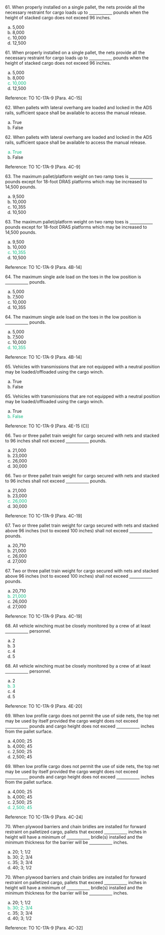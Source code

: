 <section data-auto-animate>
<p>61. When properly installed on a single pallet, the nets provide all the necessary restraint for cargo loads up to <span style="text-decoration: underline; white-space: pre;">                   </span> pounds when the height of stacked cargo does not exceed 96 inches.</p>
<ol>
<li type="a">5,000</li>
<li type="a">8,000</li>
<li type="a">10,000</li>
<li type="a">12,500</li>
</ol>
</section>

<section>
<section data-auto-animate>
<p>61. When properly installed on a single pallet, the nets provide all the necessary restraint for cargo loads up to <span style="text-decoration: underline; white-space: pre;">                   </span> pounds when the height of stacked cargo does not exceed 96 inches.</p>
<ol>
<li type="a">5,000</li>
<li type="a">8,000</li>
<li type="a" style="color: #10B981;">10,000</li>
<li type="a">12,500</li>
</ol>
</section>
<section>Reference: TO 1C-17A-9 [Para. 4C-15]</section>
</section>

<section data-auto-animate>
<p>62. When pallets with lateral overhang are loaded and locked in the ADS rails, sufficient space shall be available to access the manual release.</p>
<ol>
<li type="a">True</li>
<li type="a">False</li>
</ol>
</section>

<section>
<section data-auto-animate>
<p>62. When pallets with lateral overhang are loaded and locked in the ADS rails, sufficient space shall be available to access the manual release.</p>
<ol>
<li type="a" style="color: #10B981;">True</li>
<li type="a">False</li>
</ol>
</section>
<section>Reference: TO 1C-17A-9 [Para. 4C-9]</section>
</section>

<section data-auto-animate>
<p>63. The maximum pallet/platform weight on two ramp toes is <span style="text-decoration: underline; white-space: pre;">                   </span> pounds except for 18-foot DRAS platforms which may be increased to 14,500 pounds.</p>
<ol>
<li type="a">9,500</li>
<li type="a">10,000</li>
<li type="a">10,355</li>
<li type="a">10,500</li>
</ol>
</section>

<section>
<section data-auto-animate>
<p>63. The maximum pallet/platform weight on two ramp toes is <span style="text-decoration: underline; white-space: pre;">                   </span> pounds except for 18-foot DRAS platforms which may be increased to 14,500 pounds.</p>
<ol>
<li type="a">9,500</li>
<li type="a">10,000</li>
<li type="a" style="color: #10B981;">10,355</li>
<li type="a">10,500</li>
</ol>
</section>
<section>Reference: TO 1C-17A-9 [Para. 4B-14]</section>
</section>

<section data-auto-animate>
<p>64. The maximum single axle load on the toes in the low position is <span style="text-decoration: underline; white-space: pre;">                   </span> pounds.</p>
<ol>
<li type="a">5,000</li>
<li type="a">7,500</li>
<li type="a">10,000</li>
<li type="a">10,355</li>
</ol>
</section>

<section>
<section data-auto-animate>
<p>64. The maximum single axle load on the toes in the low position is <span style="text-decoration: underline; white-space: pre;">                   </span> pounds.</p>
<ol>
<li type="a">5,000</li>
<li type="a">7,500</li>
<li type="a">10,000</li>
<li type="a" style="color: #10B981;">10,355</li>
</ol>
</section>
<section>Reference: TO 1C-17A-9 [Para. 4B-14]</section>
</section>

<section data-auto-animate>
<p>65. Vehicles with transmissions that are not equipped with a neutral position may be loaded/offloaded using the cargo winch.</p>
<ol>
<li type="a">True</li>
<li type="a">False</li>
</ol>
</section>

<section>
<section data-auto-animate>
<p>65. Vehicles with transmissions that are not equipped with a neutral position may be loaded/offloaded using the cargo winch.</p>
<ol>
<li type="a">True</li>
<li type="a" style="color: #10B981;">False</li>
</ol>
</section>
<section>Reference: TO 1C-17A-9 [Para. 4E-15 (C)]</section>
</section>

<section data-auto-animate>
<p>66. Two or three pallet train weight for cargo secured with nets and stacked to 96 inches shall not exceed <span style="text-decoration: underline; white-space: pre;">                   </span> pounds.</p>
<ol>
<li type="a">21,000</li>
<li type="a">23,000</li>
<li type="a">26,000</li>
<li type="a">30,000</li>
</ol>
</section>

<section>
<section data-auto-animate>
<p>66. Two or three pallet train weight for cargo secured with nets and stacked to 96 inches shall not exceed <span style="text-decoration: underline; white-space: pre;">                   </span> pounds.</p>
<ol>
<li type="a">21,000</li>
<li type="a">23,000</li>
<li type="a" style="color: #10B981;">26,000</li>
<li type="a">30,000</li>
</ol>
</section>
<section>Reference: TO 1C-17A-9 [Para. 4C-19]</section>
</section>

<section data-auto-animate>
<p>67. Two or three pallet train weight for cargo secured with nets and stacked above 96 inches (not to exceed 100 inches) shall not exceed <span style="text-decoration: underline; white-space: pre;">                   </span> pounds.</p>
<ol>
<li type="a">20,710</li>
<li type="a">21,000</li>
<li type="a">26,000</li>
<li type="a">27,000</li>
</ol>
</section>

<section>
<section data-auto-animate>
<p>67. Two or three pallet train weight for cargo secured with nets and stacked above 96 inches (not to exceed 100 inches) shall not exceed <span style="text-decoration: underline; white-space: pre;">                   </span> pounds.</p>
<ol>
<li type="a">20,710</li>
<li type="a" style="color: #10B981;">21,000</li>
<li type="a">26,000</li>
<li type="a">27,000</li>
</ol>
</section>
<section>Reference: TO 1C-17A-9 [Para. 4C-19]</section>
</section>

<section data-auto-animate>
<p>68. All vehicle winching must be closely monitored by a crew of at least <span style="text-decoration: underline; white-space: pre;">                   </span> personnel.</p>
<ol>
<li type="a">2</li>
<li type="a">3</li>
<li type="a">4</li>
<li type="a">5</li>
</ol>
</section>

<section>
<section data-auto-animate>
<p>68. All vehicle winching must be closely monitored by a crew of at least <span style="text-decoration: underline; white-space: pre;">                   </span> personnel.</p>
<ol>
<li type="a">2</li>
<li type="a" style="color: #10B981;">3</li>
<li type="a">4</li>
<li type="a">5</li>
</ol>
</section>
<section>Reference: TO 1C-17A-9 [Para. 4E-20]</section>
</section>

<section data-auto-animate>
<p>69. When low profile cargo does not permit the use of side nets, the top net may be used by itself provided the cargo weight does not exceed <span style="text-decoration: underline; white-space: pre;">                   </span> pounds and cargo height does not exceed <span style="text-decoration: underline; white-space: pre;">                   </span> inches from the pallet surface.</p>
<ol>
<li type="a">4,000; 25</li>
<li type="a">4,000; 45</li>
<li type="a">2,500; 25</li>
<li type="a">2,500; 45</li>
</ol>
</section>

<section>
<section data-auto-animate>
<p>69. When low profile cargo does not permit the use of side nets, the top net may be used by itself provided the cargo weight does not exceed <span style="text-decoration: underline; white-space: pre;">                   </span> pounds and cargo height does not exceed <span style="text-decoration: underline; white-space: pre;">                   </span> inches from the pallet surface.</p>
<ol>
<li type="a">4,000; 25</li>
<li type="a">4,000; 45</li>
<li type="a">2,500; 25</li>
<li type="a" style="color: #10B981;">2,500; 45</li>
</ol>
</section>
<section>Reference: TO 1C-17A-9 [Para. 4C-24]</section>
</section>

<section data-auto-animate>
<p>70. When plywood barriers and chain bridles are installed for forward restraint on palletized cargo, pallets that exceed <span style="text-decoration: underline; white-space: pre;">                   </span> inches in height will have a minimum of <span style="text-decoration: underline; white-space: pre;">                   </span> bridle(s) installed and the minimum thickness for the barrier will be <span style="text-decoration: underline; white-space: pre;">                   </span> inches.</p>
<ol>
<li type="a">20; 1; 1/2</li>
<li type="a">30; 2; 3/4</li>
<li type="a">35; 3; 3/4</li>
<li type="a">40; 3; 1/2</li>
</ol>
</section>

<section>
<section data-auto-animate>
<p>70. When plywood barriers and chain bridles are installed for forward restraint on palletized cargo, pallets that exceed <span style="text-decoration: underline; white-space: pre;">                   </span> inches in height will have a minimum of <span style="text-decoration: underline; white-space: pre;">                   </span> bridle(s) installed and the minimum thickness for the barrier will be <span style="text-decoration: underline; white-space: pre;">                   </span> inches.</p>
<ol>
<li type="a">20; 1; 1/2</li>
<li type="a" style="color: #10B981;">30; 2; 3/4</li>
<li type="a">35; 3; 3/4</li>
<li type="a">40; 3; 1/2</li>
</ol>
</section>
<section>Reference: TO 1C-17A-9 [Para. 4C-32]</section>
</section>
